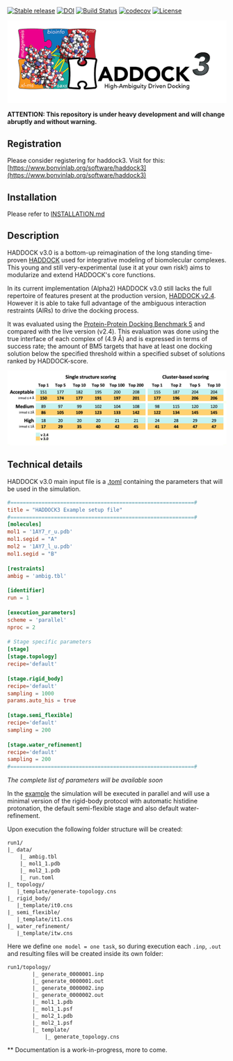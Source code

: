 [![Stable release](https://badgen.net/badge/release/3.0.a2/orange)](https://github.com/haddocking/haddock3/releases)
[![DOI](https://zenodo.org/badge/DOI/10.5281/zenodo.3883889.svg)](https://doi.org/10.5281/zenodo.3883889)
[![Build Status](http://alembick.science.uu.nl:8080/buildStatus/icon?job=haddock3%2Fmaster)](http://alembick.science.uu.nl:8080/job/haddock3/job/master/)
[![codecov](https://codecov.io/gh/haddocking/haddock3/branch/master/graph/badge.svg?token=K2UshyxoRu)](https://codecov.io/gh/haddocking/haddock3)
[![License](https://img.shields.io/github/license/haddocking/haddock3?color=blue)](https://github.com/haddocking/haddock3/blob/master/LICENSE)

![HADDOCK3](docs/media/HADDOCK3-logo.png)


**ATTENTION: This repository is under heavy development and will change abruptly and without warning.**

## Registration

Please consider registering for haddock3. Visit for this: [https://www.bonvinlab.org/software/haddock3](https://www.bonvinlab.org/software/haddock3)

## Installation

Please refer to [INSTALLATION.md](INSTALLATION.md)

## Description

HADDOCK v3.0 is a bottom-up reimagination of the long standing time-proven [HADDOCK](http://www.bonvinlab.org/software) used for integrative modeling of biomolecular complexes.
This young and still very-experimental (use it at your own risk!) aims to modularize and extend HADDOCK's core functions.

In its current implementation (Alpha2) HADDOCK v3.0 still lacks the full repertoire of features present at the production version, [HADDOCK v2.4](https://wenmr.science.uu.nl/haddock2.4/).
However it is able to take full advantage of the ambiguous interaction restraints (AIRs) to drive the docking process.

It was evaluated using the [Protein-Protein Docking Benchmark 5](https://github.com/haddocking/BM5-clean) and compared with the live version (v2.4).
This evaluation was done using the true interface of each complex of (4.9 Å) and is expressed in terms of success rate; the amount of BM5 targets that have at least one docking solution below the specified threshold within a specified subset of solutions ranked by HADDOCK-score.

![BM5](docs/media/haddock3-0-0-alpha2-BM5.png)


## Technical details
HADDOCK v3.0 main input file is a [.toml](https://github.com/toml-lang/toml) containing the parameters that will be used in the simulation.

```toml
#===========================================================#
title = "HADDOCK3 Example setup file"
#===========================================================#
[molecules]
mol1 = '1AY7_r_u.pdb'
mol1.segid = "A"
mol2 = '1AY7_l_u.pdb'
mol1.segid = "B"

[restraints]
ambig = 'ambig.tbl'

[identifier]
run = 1

[execution_parameters]
scheme = 'parallel'
nproc = 2

# Stage specific parameters
[stage]
[stage.topology]
recipe='default'

[stage.rigid_body]
recipe='default'
sampling = 1000
params.auto_his = true

[stage.semi_flexible]
recipe='default'
sampling = 200

[stage.water_refinement]
recipe='default'
sampling = 200
#===========================================================#
```

*The complete list of parameters will be available soon* 

In the [example](examples/protein-protein) the simulation will be executed in parallel and will use a minimal version of the rigid-body protocol with automatic histidine protonation, the default semi-flexible stage and also default water-refinement.

Upon execution the following folder structure will be created:

```
run1/
|_ data/
    |_ ambig.tbl
    |_ mol1_1.pdb
    |_ mol2_1.pdb
    |_ run.toml
|_ topology/
   |_template/generate-topology.cns
|_ rigid_body/
   |_template/it0.cns
|_ semi_flexible/
   |_template/it1.cns
|_ water_refinement/
   |_template/itw.cns
```

Here we define `one model = one task`, so during execution each `.inp`, `.out` and resulting files will be created 
inside its own folder:

```
run1/topology/
        |_ generate_0000001.inp
        |_ generate_0000001.out
        |_ generate_0000002.inp
        |_ generate_0000002.out
        |_ mol1_1.pdb
        |_ mol1_1.psf
        |_ mol2_1.pdb
        |_ mol2_1.psf
        |_ template/
            |_ generate_topology.cns
```


** Documentation is a work-in-progress, more to come.
